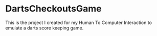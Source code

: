 # DartsCheckoutsGame
This is the project I created for my Human To Computer Interaction to emulate a darts score keeping game.
